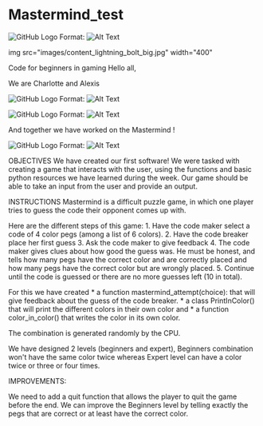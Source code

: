# Mastermind_test

![GitHub Logo](/Users/alexislacabane/Documents/GitHub/Mastermind_test/Images/game.jpg)
Format: ![Alt Text](url)

img src="images/content_lightning_bolt_big.jpg" width="400"

Code for beginners in gaming
Hello all, 

We are Charlotte and Alexis

![GitHub Logo](/Users/alexislacabane/Documents/GitHub/Mastermind_test/Images/AL.jpg)
Format: ![Alt Text](url)

![GitHub Logo](/Users/alexislacabane/Documents/GitHub/Mastermind_test/Images/CA.jpg)
Format: ![Alt Text](url)



And together we have worked on the Mastermind !

![GitHub Logo](/Users/alexislacabane/Documents/GitHub/Mastermind_test/Images/game.jpg)
Format: ![Alt Text](url)

OBJECTIVES
We have created our first software! We were tasked with creating a game that interacts with the user, using the functions and basic python resources we have learned during the week. Our game should be able to take an input from the user and provide an output.

INSTRUCTIONS
Mastermind is a difficult puzzle game, in which one player tries to guess the code their opponent comes up with. 


Here are the different steps of this game:
	1. 
Have the code maker select a code of 4 color pegs (among a list of 6 colors).
	2. 
Have the code breaker place her first guess
	3. 
Ask the code maker to give feedback
	4. 
The code maker gives clues about how good the guess was. He must be honest, and tells how many pegs have the correct color and are correctly placed and how many pegs have the correct color but are wrongly placed. 
	5. 
Continue until the code is guessed or there are no more guesses left (10 in total).




For this we have created
	* 
a function mastermind_attempt(choice): that will give feedback about the guess of the code breaker.
	* 
a class PrintInColor() that will print the different colors in their own color and
	* 
a function color_in_color() that writes the color in its own color.



The combination is generated randomly by the CPU. 

We have designed 2 levels (beginners and expert), Beginners combination won't have the same color twice whereas Expert level can have a color twice or three or four times. 

IMPROVEMENTS:

We need to add a quit function that allows the player to quit the game before the end.
We can improve the Beginners level by telling exactly the pegs that are correct or at least have the correct color.
